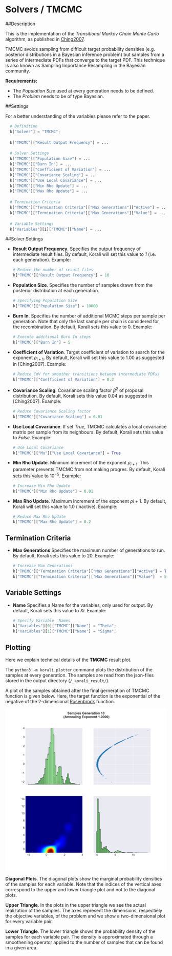 # Solvers / TMCMC
   				   
##Description

This is the implementation of the *Transitional Markov Chain Monte Carlo* algorithm, as published in [Ching2007](https://ascelibrary.org/doi/abs/10.1061/%28ASCE%290733-9399%282007%29133%3A7%28816%29).

TMCMC avoids sampling from difficult target probability densities (e.g. posterior distributions in a Bayesian inference problem) but samples from a series of intermediate PDFs that converge to the target PDF. This technique is also known as Sampling Importance Resampling in the Bayesian community.

**Requirements:**

+ The *Population Size* used at every generation needs to be defined.
+ The *Problem* needs to be of type Bayesian.

##Settings

For a better understanding of the variables please refer to the paper.

```python
  # Definition
  k["Solver"] = "TMCMC";
  
  k["TMCMC"]["Result Output Frequency"] = ...
  
  # Solver Settings
  k["TMCMC"]["Population Size"] = ... 
  k["TMCMC"]["Burn In"] = ...
  k["TMCMC"]["Coefficient of Variation"] = ...
  k["TMCMC"]["Covariance Scaling"] = ...
  k["TMCMC"]["Use Local Covariance"] = ...
  k["TMCMC"]["Min Rho Update"] = ...
  k["TMCMC"]["Max Rho Update"] = ...
  
  # Termination Criteria
  k["TMCMC"]["Termination Criteria"]["Max Generations"]["Active"] = ...
  k["TMCMC"]["Termination Criteria"]["Max Generations"]["Value"] = ...

  # Variable Settings
  k["Variables"][i]["TMCMC"]["Name"] = ...
```


##Solver Settings

- **Result Output Frequency**. Specifies the output frequency of intermediate result files. By default, Korali will set this value to *1* (i.e. each generation). Example:

	```python
    # Reduce the number of result files
	k["TMCMC"]["Result Output Frequency"] = 10

	```

- **Population Size**. Specifies the number of samples drawn from the posterior
  distribution at each generation.

	```python
	# Specifying Population Size
	k["TMCMC"]["Population Size"] = 10000

	```

- **Burn In**. Specifies the number of additional MCMC steps per sample per generation. Note that only the last sample per chain is considered for the recombination. By default, Korali sets this value to 0. Example:

	```python
    # Execute additional Burn In steps
	k["TMCMC"]["Burn In"] = 5
	```
	
- **Coefficient of Variation**. Target coefficient of variation to search for the exponent $\rho_{i+1}$. By default, Korali will set this value to 1.00 as suggested in [Ching2007]. Example:

	```python
    # Reduce CoV for smoother transitions between intermediate PDFss
	k["TMCMC"]["Coefficient of Variation"] = 0.2
	```

- **Covariance Scaling**. Covariance scaling factor $\beta^2$ of proposal distribution. By default, Korali sets this value 0.04 as suggested in [Ching2007]. Example:

	```python
    # Reduce Covariance Scaling factor
	k["TMCMC"]["Covariance Scaling"] = 0.01
	```	
	
- **Use Local Covariance**. If set $True$, TMCMC calculates a local covariance matrix per sample from its neighbours. By default, Korali sets this value to $False$. Example:

	```python
    # Use Local Covariance
	k["TMCMC"]["Mu"]["Use Local Covariance"] = True
	```	
	
- **Min Rho Update**. Minimum increment of the exponent $\rho_{i+1}$. This parameter prevents TMCMC from not making progres. By default, Korali sets this value to $10^{-5}$. Example:

	```python
    # Increase Min Rho Update
	k["TMCMC"]["Min Rho Update"] = 0.01
	```	
	
- **Max Rho Update**. Maximum increment of the exponent $\rho{i+1}$. By default, Korali will set this value to 1.0 (inactive). Example:

	```python
    # Reduce Max Rho Update
	k["TMCMC"]["Max Rho Update"] = 0.2
	```	

## Termination Criteria

- **Max Generations** Specifies the maximum number of generations to run. By default, Korali sets this value to 20. Example:

	```python
    # Increase Max Generations
	k["TMCMC"]["Termination Criteria"]["Max Generations"]["Active"] = True
	k["TMCMC"]["Termination Criteria"]["Max Generations"]["Value"]  = 50
	```

## Variable Settings

- **Name** Specifies a Name for the variables, only used for output. By default, Korali sets this value to $Xi$. Example:

	```python
	# Specify Variable  Names
	k["Variables"][0]["TMCMC"]["Name"] = "Theta";
	k["Variables"][1]["TMCMC"]["Name"] = "Sigma";
	```

## Plotting

Here we explain technical details of the **TMCMC** result plot.

The `python3 -m korali.plotter` command plots the distribution of the samples at every
generation. The samples are read from the json-files stored in the output
directory (`/_korali_result/`).

A plot of the samples obtained after the final gerneration of TMCMC
function is given below. Here, the target function is the exponential of the 
negative of the 2-dimensional [Rosenbrock](https://en.wikipedia.org/wiki/Rosenbrock_function) 
function.

![figure](sampling_rosenbrock.png)

**Diagonal Plots**. The diagonal plots show the marginal probability densities of the samples for 
each variable. Note that the indices of the vertical axes correspond to the 
upper and lower triangle plot and not to the diagonal plots.

**Upper Triangle**. In the plots in the upper triangle we see the actual realization of the samples. 
The axes represent the dimensions, respectiely the objective variables,
of the problem and we show a two-dimensional plot for every variable pair.

**Lower Triangle**. The lower triangle shows the probability density of the samples for each variable pair.
The density is approximated through a smoothening operator applied to the number
of samples that can be found in a given area.

